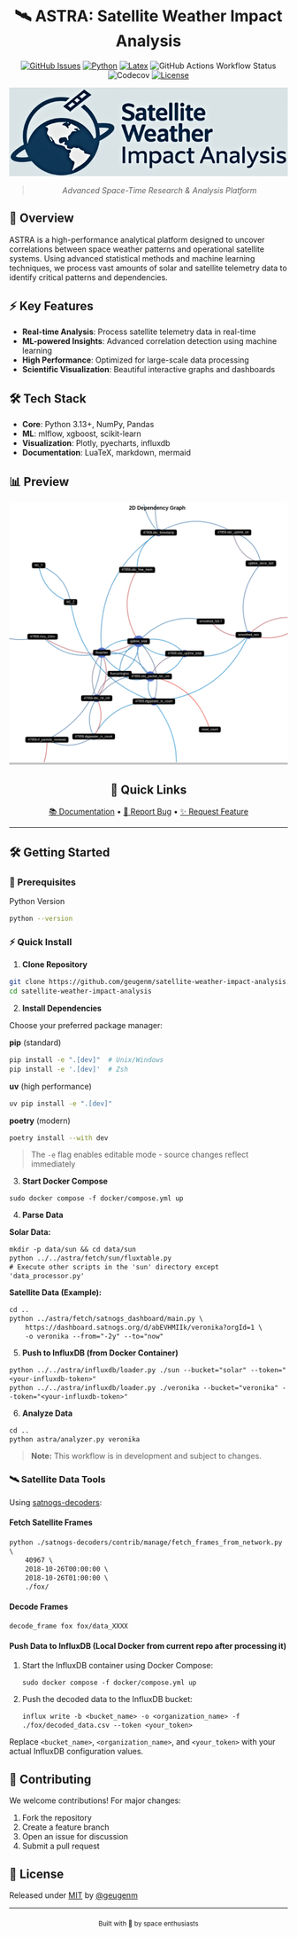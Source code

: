 <div align="center">

# 🛰️ ASTRA: Satellite Weather Impact Analysis

[![GitHub Issues](https://img.shields.io/github/issues/geugenm/satellite-weather-impact-analysis?style=for-the-badge&color=171b20&labelColor=171b20)](https://github.com/geugenm/satellite-weather-impact-analysis/issues)
[![Python](https://img.shields.io/badge/python-3.12+-171b20?style=for-the-badge&logo=python&logoColor=38bdae&labelColor=171b20)](https://www.python.org/downloads/)
[![Latex](https://img.shields.io/badge/LuaTeX-ready-171b20?style=for-the-badge&logo=latex&logoColor=38bdae&labelColor=171b20)](https://www.latex-project.org/)
![GitHub Actions Workflow Status](https://img.shields.io/github/actions/workflow/status/geugenm/satellite-weather-impact-analysis/pytests_and_formatting.yml?style=for-the-badge&labelColor=171b20)
![Codecov](https://img.shields.io/codecov/c/github/geugenm/satellite-weather-impact-analysis?style=for-the-badge&logoColor=38bdae&labelColor=171b20)
[![License](https://img.shields.io/badge/license-MIT-171b20?style=for-the-badge&labelColor=171b20&color=171b20)](license.md)

[![Logo](img/logo.png)](https://github.com/geugenm/satellite-weather-impact-analysis)

> _Advanced Space-Time Research & Analysis Platform_

</div>

## 🚀 Overview

ASTRA is a high-performance analytical platform designed to uncover correlations between space weather patterns and operational satellite systems. Using advanced statistical methods and machine learning techniques, we process vast amounts of solar and satellite telemetry data to identify critical patterns and dependencies.

## ⚡ Key Features

- **Real-time Analysis**: Process satellite telemetry data in real-time
- **ML-powered Insights**: Advanced correlation detection using machine learning
- **High Performance**: Optimized for large-scale data processing
- **Scientific Visualization**: Beautiful interactive graphs and dashboards

## 🛠️ Tech Stack

- **Core**: Python 3.13+, NumPy, Pandas
- **ML**: mlflow, xgboost, scikit-learn
- **Visualization**: Plotly, pyecharts, influxdb
- **Documentation**: LuaTeX, markdown, mermaid

## 📊 Preview

![Analysis Preview](img/preview.png)

<div align="center">

## 🔗 Quick Links

[📚 Documentation](docs) •
[🐛 Report Bug](https://github.com/geugenm/satellite-weather-impact-analysis/issues/new?labels=bug&template=bug-report---.md) •
[✨ Request Feature](https://github.com/geugenm/satellite-weather-impact-analysis/issues/new?labels=enhancement&template=feature-request---.md)

---

</div>

## 🛠️ Getting Started

### 🐍 Prerequisites

Python Version

```bash
python --version
```

### ⚡ Quick Install

1. **Clone Repository**

```bash
git clone https://github.com/geugenm/satellite-weather-impact-analysis.git
cd satellite-weather-impact-analysis
```

2. **Install Dependencies**

Choose your preferred package manager:

**pip** (standard)

```bash
pip install -e ".[dev]"  # Unix/Windows
pip install -e '.[dev]'  # Zsh
```

**uv** (high performance)

```bash
uv pip install -e ".[dev]"
```

**poetry** (modern)

```bash
poetry install --with dev
```

> The `-e` flag enables editable mode - source changes reflect immediately

3. **Start Docker Compose**

```
sudo docker compose -f docker/compose.yml up
```

4. **Parse Data**

**Solar Data:**

```
mkdir -p data/sun && cd data/sun
python ../../astra/fetch/sun/fluxtable.py
# Execute other scripts in the 'sun' directory except 'data_processor.py'
```

**Satellite Data (Example):**

```
cd ..
python ../astra/fetch/satnogs_dashboard/main.py \
    https://dashboard.satnogs.org/d/abEVHMIIk/veronika?orgId=1 \
    -o veronika --from="-2y" --to="now"
```

5. **Push to InfluxDB (from Docker Container)**

```
python ../../astra/influxdb/loader.py ./sun --bucket="solar" --token="<your-influxdb-token>"
python ../../astra/influxdb/loader.py ./veronika --bucket="veronika" --token="<your-influxdb-token>"
```

6. **Analyze Data**

```
cd ..
python astra/analyzer.py veronika
```

> **Note:** This workflow is in development and subject to changes.

### 🛰️ Satellite Data Tools

Using [satnogs-decoders](https://gitlab.com/librespacefoundation/satnogs/satnogs-decoders):

#### Fetch Satellite Frames

```
python ./satnogs-decoders/contrib/manage/fetch_frames_from_network.py \
    40967 \
    2018-10-26T00:00:00 \
    2018-10-26T01:00:00 \
    ./fox/
```

#### Decode Frames

```
decode_frame fox fox/data_XXXX
```

#### Push Data to InfluxDB (Local Docker from current repo after processing it)

1. Start the InfluxDB container using Docker Compose:

    ```
    sudo docker compose -f docker/compose.yml up
    ```

2. Push the decoded data to the InfluxDB bucket:

    ```
    influx write -b <bucket_name> -o <organization_name> -f ./fox/decoded_data.csv --token <your_token>
    ```

Replace `<bucket_name>`, `<organization_name>`, and `<your_token>` with your actual InfluxDB configuration values.

## 🤝 Contributing

We welcome contributions! For major changes:

1. Fork the repository
2. Create a feature branch
3. Open an issue for discussion
4. Submit a pull request

## 📜 License

Released under [MIT](license.md) by [@geugenm](https://github.com/geugenm)

<div align="center">

---

<sub>Built with 💫 by space enthusiasts</sub>

</div>
